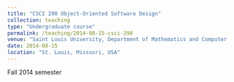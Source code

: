 ```yaml
---
title: "CSCI 290 Object-Oriented Software Design"
collection: teaching
type: "Undergraduate course"
permalink: /teaching/2014-08-15-csci-290
venue: "Saint Louis University, Department of Mathematics and Computer Science"
date: 2014-08-15
location: "St. Louis, Missouri, USA"
---
```


Fall 2014 semester
